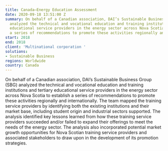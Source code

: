 ```yaml
---
title: Canada—Energy Education Assessment
date: 2020-09-18 13:51:00 Z
summary: On behalf of a Canadian association, DAI’s Sustainable Business Group (SBG)
  analyzed the technical and vocational education and training institutions and tertiary
  educational service providers in the energy sector across Nova Scotia to establish
  a series of recommendations to promote these activities regionally and internationally.
start: 2018
end: 2018
client: 'Multinational corporation '
solutions:
- Sustainable Business
regions: Worldwide
country: Canada
---
```


On behalf of a Canadian association, DAI’s Sustainable Business Group (SBG) analyzed the technical and vocational education and training institutions and tertiary educational service providers in the energy sector across Nova Scotia to establish a series of recommendations to promote these activities regionally and internationally. The team mapped the training service providers by identifying both the existing institutions and their market base, including student origin and industrial sectors supported. The analysis identified key lessons learned from how these training service providers succeeded and/or failed to expand their offerings to meet the needs of the energy sector. The analysis also incorporated potential market growth opportunities for Nova Scotian training service providers and associated stakeholders to draw upon in the development of its promotion strategies.  